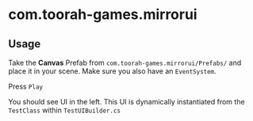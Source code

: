 # com.toorah-games.mirrorui
 
## Usage

Take the **Canvas** Prefab from `com.toorah-games.mirrorui/Prefabs/` and place it in your scene.
Make sure you also have an `EventSystem`.

Press `Play`

You should see UI in the left.
This UI is dynamically instantiated from the `TestClass` within `TestUIBuilder.cs`